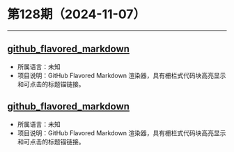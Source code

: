 # 第128期（2024-11-07）

---
## [github_flavored_markdown](https://github.com/shurcooL/github_flavored_markdown)
- 所属语言：未知
- 项目说明：GitHub Flavored Markdown 渲染器，具有栅栏式代码块高亮显示和可点击的标题锚链接。

## [github_flavored_markdown](https://github.com/shurcooL/github_flavored_markdown)
- 所属语言：未知
- 项目说明：GitHub Flavored Markdown 渲染器，具有栅栏式代码块高亮显示和可点击的标题锚链接。
